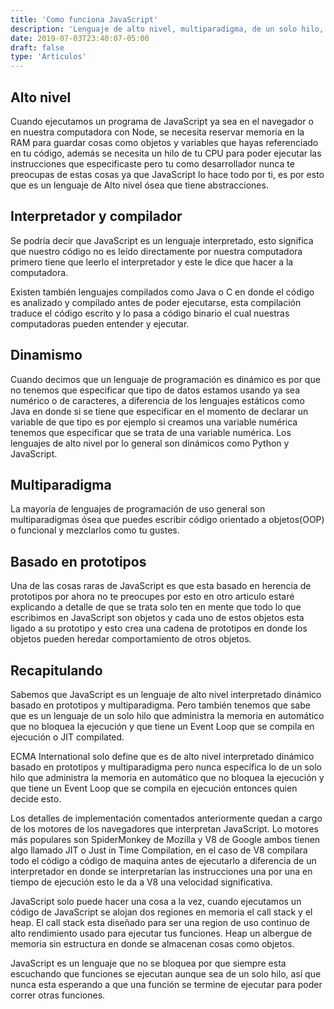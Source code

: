 ```yaml
---
title: 'Como funciona JavaScript'
description: 'Lenguaje de alto nivel, multiparadigma, de un solo hilo, interpretado, dinámico...'
date: 2019-07-03T23:40:07-05:00
draft: false
type: 'Articulos'
---
```


## Alto nivel

Cuando ejecutamos un programa de JavaScript ya sea en el navegador o en nuestra computadora con Node, se necesita reservar memoria en la RAM para guardar cosas como objetos y variables que hayas referenciado en tu código, además se necesita un hilo de tu CPU para poder ejecutar las instrucciones que especificaste pero tu como desarrollador nunca te preocupas de estas cosas ya que JavaScript lo hace todo por ti, es por esto que es un lenguaje de Alto nivel ósea que tiene abstracciones.

## Interpretador y compilador

Se podría decir que JavaScript es un lenguaje interpretado, esto significa que nuestro código no es leído directamente por nuestra computadora primero tiene que leerlo el interpretador y este le dice que hacer a la computadora.

Existen también lenguajes compilados como Java o C en donde el código es analizado y compilado antes de poder ejecutarse, esta compilación traduce el código escrito y lo pasa a código binario el cual nuestras computadoras pueden entender y ejecutar.

## Dinamismo

Cuando decimos que un lenguaje de programación es dinámico es por que no tenemos que especificar que tipo de datos estamos usando ya sea numérico o de caracteres, a diferencia de los lenguajes estáticos como Java en donde si se tiene que especificar en el momento de declarar un variable de que tipo es por ejemplo si creamos una variable numérica tenemos que especificar que se trata de una variable numérica. Los lenguajes de alto nivel por lo general son dinámicos como Python y JavaScript.

## Multiparadigma

La mayoría de lenguajes de programación de uso general son multiparadigmas ósea que puedes escribir código orientado a objetos(OOP) o funcional y mezclarlos como tu gustes.

## Basado en prototipos

Una de las cosas raras de JavaScript es que esta basado en herencia de prototipos por ahora no te preocupes por esto en otro articulo estaré explicando a detalle de que se trata solo ten en mente que todo lo que escribimos en JavaScript son objetos y cada uno de estos objetos esta ligado a su prototipo y esto crea una cadena de prototipos en donde los objetos pueden heredar comportamiento de otros objetos.

## Recapitulando

Sabemos que JavaScript es un lenguaje de alto nivel interpretado dinámico basado en prototipos y multiparadigma. Pero también tenemos que sabe que es un lenguaje de un solo hilo que administra la memoria en automático que no bloquea la ejecución y que tiene un Event Loop que se compila en ejecución o JIT compilated. 

ECMA International solo define que es de alto nivel interpretado dinámico basado en prototipos y multiparadigma pero nunca específica lo de un solo hilo que administra la memoria en automático que no bloquea la ejecución y que tiene un Event Loop que se compila en ejecución entonces quien decide esto.

Los detalles de implementación comentados anteriormente quedan a cargo de los motores de los navegadores que interpretan JavaScript. Lo motores más populares son SpiderMonkey de Mozilla y V8 de Google ambos tienen algo llamado JIT o Just in Time Compilation, en el caso de V8 compilara todo el código a código de maquina antes de ejecutarlo a diferencia de un interpretador en donde se interpretarían las instrucciones una por una en tiempo de ejecución esto le da a V8 una velocidad significativa.

JavaScript solo puede hacer una cosa a la vez, cuando ejecutamos un código de JavaScript se alojan dos regiones en memoria el call stack y el heap. El call stack esta diseñado para ser una region de uso continuo de alto rendimiento usado para ejecutar tus funciones. Heap un albergue de memoria sin estructura en donde se almacenan cosas como objetos.

JavaScript es un lenguaje que no se bloquea por que siempre esta escuchando que funciones se ejecutan aunque sea de un solo hilo, así que nunca esta esperando a que una función se termine de ejecutar para poder correr otras funciones.

